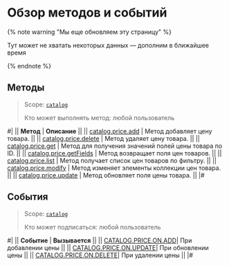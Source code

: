 # Обзор методов и событий

{% note warning "Мы еще обновляем эту страницу" %}

Тут может не хватать некоторых данных — дополним в ближайшее время

{% endnote %}

## Методы

> Scope: [`catalog`](../../scopes/permissions.md)
>
> Кто может выполнять метод: любой пользователь

#|
|| **Метод** | **Описание** ||
|| [catalog.price.add](./catalog-price-add.md) | Метод добавляет цену товара. ||
|| [catalog.price.delete](./catalog-price-delete.md) | Метод удаляет цену товара. ||
|| [catalog.price.get](./catalog-price-get.md) | Метод для получения значений полей цены товара по ID. ||
|| [catalog.price.getFields](./catalog-price-get-fields.md) | Метод возвращает поля цен товаров. ||
|| [catalog.price.list](./catalog-price-list.md) | Метод получает список цен товаров по фильтру. ||
|| [catalog.price.modify](./catalog-price-modify.md) | Метод изменяет элементы коллекции цен товара. ||
|| [catalog.price.update](./catalog-price-update.md) | Метод обновляет поля цены товара. ||
|#

## События

> Scope: [`catalog`](../../scopes/permissions.md)
>
> Кто может подписаться: любой пользователь

#|
|| **Событие** | **Вызывается** ||
|| [CATALOG.PRICE.ON.ADD](../events/catalog-price-on-add.md)| При добавлении цены ||
|| [CATALOG.PRICE.ON.UPDATE](../events/catalog-price-on-update.md)| При обновлении цены ||
|| [CATALOG.PRICE.ON.DELETE](../events/catalog-price-on-delete.md)| При удалении цены ||
|#
